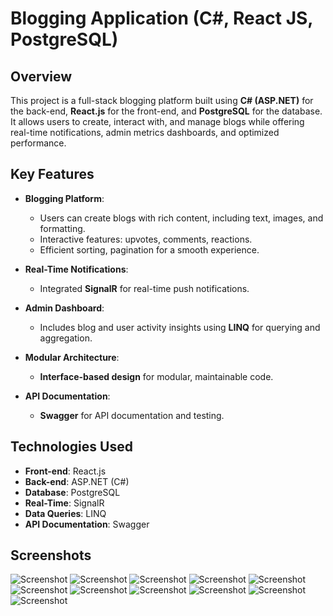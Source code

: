 # Blogging Application (C#, React JS, PostgreSQL)

## Overview

This project is a full-stack blogging platform built using **C# (ASP.NET)** for the back-end, **React.js** for the front-end, and **PostgreSQL** for the database. It allows users to create, interact with, and manage blogs while offering real-time notifications, admin metrics dashboards, and optimized performance.

## Key Features

- **Blogging Platform**:
  - Users can create blogs with rich content, including text, images, and formatting.
  - Interactive features: upvotes, comments, reactions.
  - Efficient sorting, pagination for a smooth experience.
  
- **Real-Time Notifications**:
  - Integrated **SignalR** for real-time push notifications.
  
- **Admin Dashboard**:
  - Includes blog and user activity insights using **LINQ** for querying and aggregation.
  
- **Modular Architecture**:
  - **Interface-based design** for modular, maintainable code.

- **API Documentation**:
  - **Swagger** for API documentation and testing.

## Technologies Used

- **Front-end**: React.js
- **Back-end**: ASP.NET (C#)
- **Database**: PostgreSQL
- **Real-Time**: SignalR
- **Data Queries**: LINQ
- **API Documentation**: Swagger

## Screenshots

![Screenshot](./screenshots/1.png)
![Screenshot](./screenshots/2.png)
![Screenshot](./screenshots/3.png)
![Screenshot](./screenshots/4.png)
![Screenshot](./screenshots/5.png)
![Screenshot](./screenshots/6.png)
![Screenshot](./screenshots/7.png)
![Screenshot](./screenshots/8.png)
![Screenshot](./screenshots/9.png)
![Screenshot](./screenshots/10.png)
![Screenshot](./screenshots/11.png)
